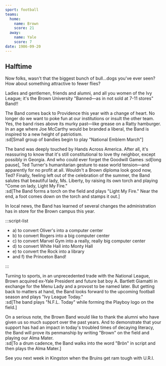 ```yaml
---
sport: football
teams:
  home:
    name: Brown
    score: 21
  away:
    name: Yale
    score: 7
date: 1986-09-20
---
```


## Halftime

Now folks, wasn't that the biggest bunch of bull...dogs you've ever seen? How about something attractive to fewer flies?

Ladies and gentlemen, friends and alumni, and all you women of the Ivy League; it's the Brown University "Banned—as in not sold at 7-11 stores" Band!!

The Band comes back to Providence this year with a change of heart. No longer do we want to poke fun at our institutions or insult the other team. Yes, the band rises above its murky past—like grease on a Ratty hamburger. In an age where Joe McCarthy would be branded a liberal, the Band is inspired to a new height of patriotism. \
:sd[Small group of bandies begin to play "National Emblem March"]

The band was deeply touched by Hands Across America. After all, it's reassuring to know that it's still constitutional to love thy neighbor, except possibly in Georgia. And who could ever forget the Goodwill Games :sd[long pause], Ted Turner's humanitarian gesture to ease world tension—and apparently for no profit at all. Wouldn't a Brown diploma look good now, Ted? Finally, feeling left out of the celebration of the summer, the Band salutes that beautiful lady, Ms. Liberty, by raising its own torch and playing "Come on lady, Light My Fire."\
:sd[The Band forms a torch on the field and plays "Light My Fire." Near the end, a foot comes down on the torch and stamps it out.]

In local news, the Band has learned of several changes the administration has in store for the Brown campus this year.

:::script-list

- a) to convert Oliver's into a computer center
- b) to convert Rogers into a big computer center
- c) to convert Marvel Gym into a really, really big computer center
- d) to convert White Hall into Monty Hall
- e) to convert the Rock into a library
- and f) the Princeton Band!

:::

Turning to sports, in an unprecedented trade with the National League, Brown acquired ex-Yale President and future bat boy A. Bartlett Giamatti in exchange for the Menu Lady and a provost to be named later. But getting back to matters at hand, the Band looks forward to the upcoming football season and plays "Ivy League Today."\
:sd[The band plays "N.F.L. Today" while forming the Playboy logo on the field.]

On a serious note, the Brown Band would like to thank the alumni who have given us so much support over the past years. And to demonstrate that your support has had an impact in today's troubled times of decaying literacy, the Band will prove its penmanship by writing "Brown" on the field and playing our Alma Mater.\
:sd[To a drum cadence, the Band walks into the word "Brön" in script and then plays the Alma Mater.]

See you next week in Kingston when the Bruins get ram tough with U.R.I.
